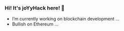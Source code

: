 ### Hi! It's joYyHack here! 👋

- I’m currently working on blockchain development ...
- Bullish on Ethereum ...

